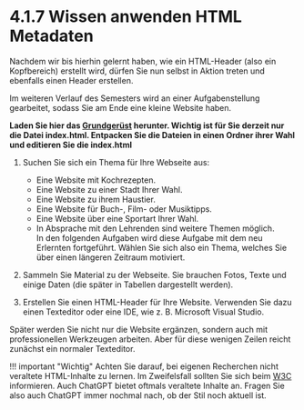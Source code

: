 # 4.1.7 Wissen anwenden HTML Metadaten

Nachdem wir bis hierhin gelernt haben, wie ein HTML-Header (also ein Kopfbereich) erstellt wird, dürfen Sie nun selbst in Aktion treten und ebenfalls einen Header erstellen.

Im weiteren Verlauf des Semesters wird an einer Aufgabenstellung gearbeitet, sodass Sie am Ende eine kleine Website haben.

**Laden Sie hier das [Grundgerüst](./media/Begin.zip) herunter. Wichtig ist für Sie derzeit nur die Datei index.html. Entpacken Sie die Dateien in einen Ordner ihrer Wahl und editieren Sie die index.html**<br />

1. Suchen Sie sich ein Thema für Ihre Webseite aus:
    * Eine Website mit Kochrezepten.
    * Eine Website zu einer Stadt Ihrer Wahl.
    * Eine Website zu ihrem Haustier.
    * Eine Website für Buch-, Film- oder Musiktipps.
    * Eine Website über eine Sportart Ihrer Wahl.
    * In Absprache mit den Lehrenden sind weitere Themen möglich.<br>
    In den folgenden Aufgaben wird diese Aufgabe mit dem neu Erlernten fortgeführt. Wählen Sie sich also ein Thema, welches Sie über einen längeren Zeitraum motiviert.

1. Sammeln Sie Material zu der Webseite. Sie brauchen Fotos, Texte und einige Daten (die später in Tabellen dargestellt werden).

1. Erstellen Sie einen HTML-Header für Ihre Website. Verwenden Sie dazu einen Texteditor oder eine IDE, wie z. B. Microsoft Visual Studio.

Später werden Sie nicht nur die Website ergänzen, sondern auch mit professionellen Werkzeugen arbeiten. Aber für diese wenigen Zeilen reicht zunächst ein normaler Texteditor.

!!! important "Wichtig"
    Achten Sie darauf, bei eigenen Recherchen nicht veraltete HTML-Inhalte zu lernen. Im Zweifelsfall sollten Sie sich beim [W3C](https://www.w3.org/) informieren. Auch ChatGPT bietet oftmals veraltete Inhalte an. Fragen Sie also auch ChatGPT immer nochmal nach, ob der Stil noch aktuell ist.
